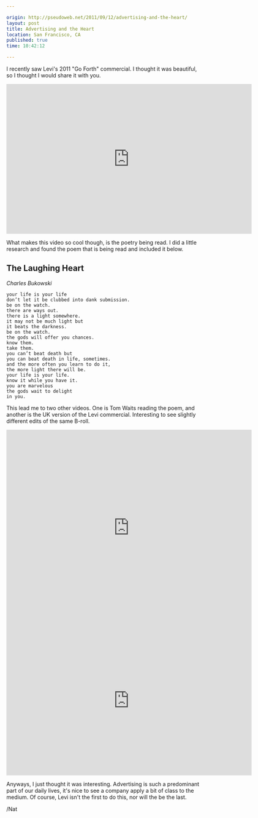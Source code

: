 ```yaml
---

origin: http://pseudoweb.net/2011/09/12/advertising-and-the-heart/
layout: post
title: Advertising and the Heart
location: San Francisco, CA
published: true
time: 10:42:12

---
```


I recently saw Levi's 2011 "Go Forth" commercial. I thought it was beautiful, so I thought I would share it with you.

<iframe width="640" height="390" src="http://www.youtube.com/embed/KT16DcHcjRA?hd=1" frameborder="0" allowfullscreen></iframe>

What makes this video so cool though, is the poetry being read. I did a little research and found the poem that is being read and included it below.

## The Laughing Heart
_Charles Bukowski_

    your life is your life
    don’t let it be clubbed into dank submission.
    be on the watch.
    there are ways out.
    there is a light somewhere.
    it may not be much light but
    it beats the darkness.
    be on the watch.
    the gods will offer you chances.
    know them.
    take them.
    you can’t beat death but
    you can beat death in life, sometimes.
    and the more often you learn to do it,
    the more light there will be.
    your life is your life.
    know it while you have it.
    you are marvelous
    the gods wait to delight
    in you.

This lead me to two other videos. One is Tom Waits reading the poem, and another is the UK version of the Levi commercial. Interesting to see slightly different edits of the same B-roll.

<iframe width="640" height="510" src="http://www.youtube.com/embed/va1t6a0zCkQ" frameborder="0" allowfullscreen></iframe>

<iframe width="640" height="390" src="http://www.youtube.com/embed/_Vb4nXMJn6c?hd=1" frameborder="0" allowfullscreen></iframe>

Anyways, I just thought it was interesting. Advertising is such a predominant part of our daily lives, it's nice to see a company apply a bit of class to the medium. Of course, Levi isn't the first to do this, nor will the be the last.

/Nat
